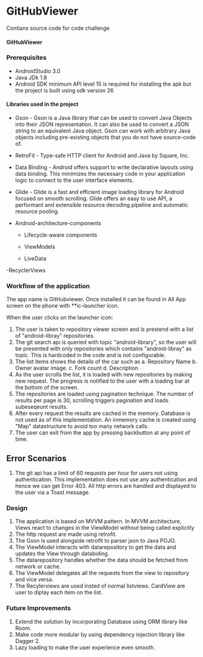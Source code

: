 # GitHubViewer
Contians source code for code challenge


#### GitHubViewer

### Prerequisites

- AndroidStudio 3.0
- Java JDk 1.8
- Android SDK minimum API level 15 is required for installing the apk but the project is built using sdk version 26

#### Libraries used in the project

- Gson - Gson is a Java library that can be used to convert Java Objects into their JSON representation. 
        It can also be used to convert a JSON string to an equivalent Java object. Gson can work with arbitrary 
        Java objects including pre-existing objects that you do not have source-code of.

- RetroFit - Type-safe HTTP client for Android and Java by Square, Inc.

- Data Binding - Android offers support to write declarative layouts using data binding. 
                 This minimizes the necessary code in your application logic to connect to the user interface elements.
                
- Glide - Glide is a fast and efficient image loading library for Android focused on smooth scrolling. 
          Glide offers an easy to use API, a performant and extensible resource decoding pipeline and automatic resource pooling.
          
- Android-architecture-components
  - Lifecycle-aware components

  - ViewModels

  - LiveData

-RecyclerViews

### Workflow of the application

The app name is GitHubviewer. Once installed it can be found in All App screen on the phone with **ic-launcher icon.

When the user clicks on the launcher icon:

1. The user is taken to repository viewer screen and is prestend with a list of "android-libray" repositories.
2. The git search api is queried with topic "android-library", so the user will be presented with only repositories 
   which contains "android-libray" as topic. This is hardcoded in the code and is not configurable.
3. The list items shows the details of the car such as
    a. Repository Name
    b. Owner avatar image.
    c. Fork count
    d. Description
4. As the user scrolls the list, it is loaded with new repositories by making new request. The progress is 
   notified to the user with a loading bar at the bottom of the screen.
5. The repositories are loaded using pagination technique. The number of results per page is 30, scrolling 
   triggers pagination and loads subeseqeunt results.
6. After every request the results are cached in the memory. Database is not used as of this implementation.
   An inmemory cache is created using "Map" datastructure to avoid too many network calls.
7. The user can exit from the app by pressing backbutton at any point of time.

## Error Scenarios
1. The git api has a limit of 60 requests per hour for users not using authentication. This implementation 
   does not use any authentication and hence we can get Error 403. All http errors are handled and displayed to the user via 
   a Toast message.

### Design

1. The application is based on MVVM pattern. In MVVM architecture, Views react to changes in the ViewModel without being called 
   explicitly
2. The http request are made using retrofit.
3. The Gson is used alongside retrofit to parser json to Java POJO.
4. The ViewModel interacts with datarepository to get the data and updates the View through databiding.
5. The datarepository handles whether the data should be fetched from network or cache.
7. The ViewModel delegates all the requests from the view to repository and vice versa.
6. The Recylerviews are used insted of normal listviews. CardView are user to diplay each item on the list.



### Future Improvements
1. Extend the solution by incorporating Database using ORM library like Room.
2. Make code more modular by using dependency injection library like Dagger 2.
3. Lazy loading to make the user experience even smooth.
